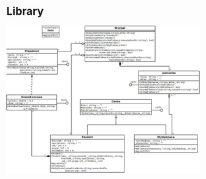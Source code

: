 # Library

![Project Structure](https://github.com/Lukasz-Kowalik/Library/blob/master/Project%20Structure.png?raw=true)
